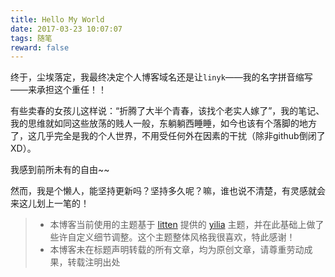 ```yaml
---
title: Hello My World
date: 2017-03-23 10:07:07
tags: 随笔
reward: false
---
```


终于，尘埃落定，我最终决定个人博客域名还是让`linyk`——我的名字拼音缩写——来承担这个重任！！

有些卖春的女孩儿这样说：“折腾了大半个青春，该找个老实人嫁了”，我的笔记、我的思维就如同这些放荡的贱人一般，东躺躺西睡睡，如今也该有个落脚的地方了，这几乎完全是我的个人世界，不用受任何外在因素的干扰（除非github倒闭了XD）。

<!-- more -->

我感到前所未有的自由~~

然而，我是个懒人，能坚持更新吗？坚持多久呢？嘛，谁也说不清楚，有灵感就会来这儿划上一笔的！



> * 本博客当前使用的主题基于 [litten](https://github.com/litten) 提供的 [yilia](https://github.com/litten/hexo-theme-yilia) 主题，并在此基础上做了些许自定义细节调整。这个主题整体风格我很喜欢，特此感谢！
> * 本博客未在标题声明转载的所有文章，均为原创文章，请尊重劳动成果，转载注明出处